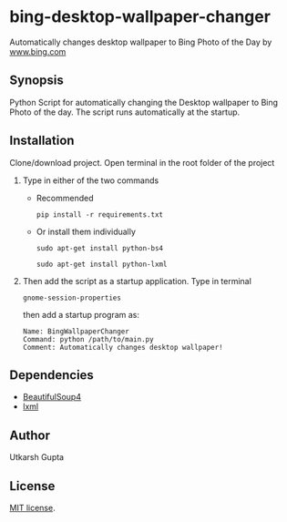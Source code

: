 # bing-desktop-wallpaper-changer
Automatically changes desktop wallpaper to Bing Photo of the Day by www.bing.com

## Synopsis
Python Script for automatically changing the Desktop wallpaper to Bing Photo of the day. The script runs automatically at the startup.

## Installation
Clone/download project. Open terminal in the root folder of the project

1. Type in either of the two commands
    * Recommended
      ```shell
      pip install -r requirements.txt
      ```
    *  Or install them individually
        ```shell
        sudo apt-get install python-bs4
        ```
        ```shell
        sudo apt-get install python-lxml
        ```
2. Then add the script as a startup application. Type in terminal

    ```shell
    gnome-session-properties
    ```
    then add a startup program as:
    ```
    Name: BingWallpaperChanger
    Command: python /path/to/main.py
    Comment: Automatically changes desktop wallpaper!
    ```

## Dependencies
* [BeautifulSoup4](https://www.crummy.com/software/BeautifulSoup/)
* [lxml](http://lxml.de/)

## Author
Utkarsh Gupta

## License
[MIT license](http://opensource.org/licenses/mit-license.php).
